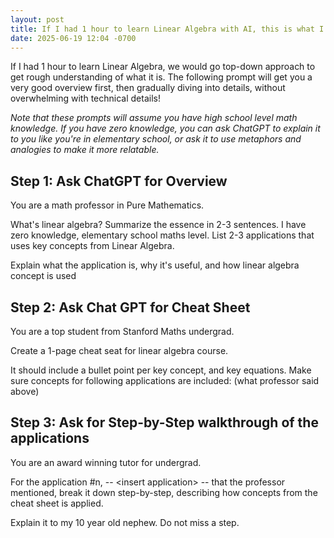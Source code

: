 ```yaml
---
layout: post
title: If I had 1 hour to learn Linear Algebra with AI, this is what I would do.
date: 2025-06-19 12:04 -0700
---
```


If I had 1 hour to learn Linear Algebra, we would go top-down approach to get rough understanding of what it is. The following prompt will get you a very good overview first, then gradually diving into details, without overwhelming with technical details! 

*Note that these prompts will assume you have high school level math knowledge. If you have zero knowledge, you can ask ChatGPT to explain it to you like you're in elementary school, or ask it to use metaphors and analogies to make it more relatable.*

## Step 1: Ask ChatGPT for Overview

<div class="chatgpt-prompt" markdown="0">
You are a math professor in Pure Mathematics.

What's linear algebra? Summarize the essence in 2-3 sentences. I have zero knowledge, elementary school maths level. List 2-3 applications that uses key concepts from Linear Algebra. 

Explain what the application is, why it's useful, and how linear algebra concept is used
</div>

## Step 2: Ask Chat GPT for Cheat Sheet

<div class="chatgpt-prompt" markdown="0">
You are a top student from Stanford Maths undergrad. 

Create a 1-page cheat seat for linear algebra course. 

It should include a bullet point per key concept, and key equations. Make sure concepts for following applications are included: (what professor said above)
</div>

## Step 3: Ask for Step-by-Step walkthrough of the applications

<div class="chatgpt-prompt" markdown="0">
You are an award winning tutor for undergrad. 

For the application #n, -- &lt;insert application&gt; -- that the professor mentioned, 
break it down step-by-step,  describing how concepts from the cheat sheet is applied. 

Explain it to my 10 year old nephew. Do not miss a step.
</div>

<!-- See the response here! [Learning Linear Algebra Study Guide](/posts/linear-algebra-one-hour-course/) -->
